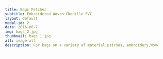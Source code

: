 ```yaml
---
title: Bags Patches
subtitle: Embroidered Woven Chenille PVC
layout: default
modal-id: 2
date: 2016-06-7
img: bags_2.jpg
thumbnail: bags_1.jpg
alt: image-alt
description: For bags on a variety of material patches, embroidery,Woven,Chenille,PVC and so on

---
```

